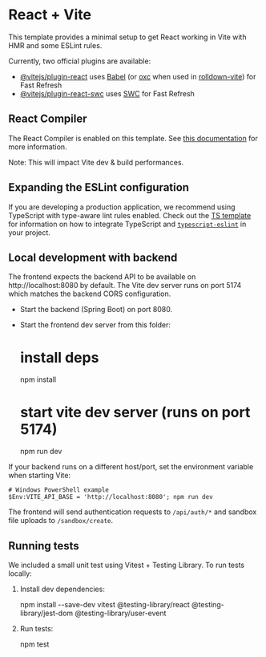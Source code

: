 # React + Vite

This template provides a minimal setup to get React working in Vite with HMR and some ESLint rules.

Currently, two official plugins are available:

- [@vitejs/plugin-react](https://github.com/vitejs/vite-plugin-react/blob/main/packages/plugin-react) uses [Babel](https://babeljs.io/) (or [oxc](https://oxc.rs) when used in [rolldown-vite](https://vite.dev/guide/rolldown)) for Fast Refresh
- [@vitejs/plugin-react-swc](https://github.com/vitejs/vite-plugin-react/blob/main/packages/plugin-react-swc) uses [SWC](https://swc.rs/) for Fast Refresh

## React Compiler

The React Compiler is enabled on this template. See [this documentation](https://react.dev/learn/react-compiler) for more information.

Note: This will impact Vite dev & build performances.

## Expanding the ESLint configuration

If you are developing a production application, we recommend using TypeScript with type-aware lint rules enabled. Check out the [TS template](https://github.com/vitejs/vite/tree/main/packages/create-vite/template-react-ts) for information on how to integrate TypeScript and [`typescript-eslint`](https://typescript-eslint.io) in your project.

## Local development with backend

The frontend expects the backend API to be available on http://localhost:8080 by default. The Vite dev server runs on port 5174 which matches the backend CORS configuration.

- Start the backend (Spring Boot) on port 8080.
- Start the frontend dev server from this folder:

	# install deps
	npm install

	# start vite dev server (runs on port 5174)
	npm run dev

If your backend runs on a different host/port, set the environment variable when starting Vite:

	# Windows PowerShell example
	$Env:VITE_API_BASE = 'http://localhost:8080'; npm run dev

The frontend will send authentication requests to `/api/auth/*` and sandbox file uploads to `/sandbox/create`.

## Running tests

We included a small unit test using Vitest + Testing Library. To run tests locally:

1. Install dev dependencies:

	npm install --save-dev vitest @testing-library/react @testing-library/jest-dom @testing-library/user-event

2. Run tests:

	npm test

